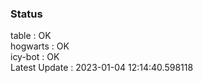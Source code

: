 ### Status


table : OK  
hogwarts : OK  
icy-bot : OK  
Latest Update : 2023-01-04 12:14:40.598118
